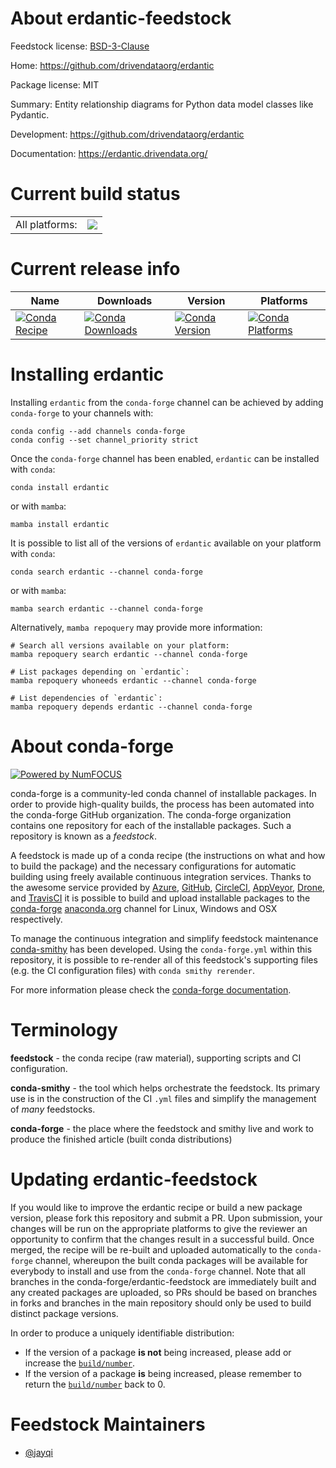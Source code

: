 About erdantic-feedstock
========================

Feedstock license: [BSD-3-Clause](https://github.com/conda-forge/erdantic-feedstock/blob/main/LICENSE.txt)

Home: https://github.com/drivendataorg/erdantic

Package license: MIT

Summary: Entity relationship diagrams for Python data model classes like Pydantic.

Development: https://github.com/drivendataorg/erdantic

Documentation: https://erdantic.drivendata.org/

Current build status
====================


<table><tr><td>All platforms:</td>
    <td>
      <a href="https://dev.azure.com/conda-forge/feedstock-builds/_build/latest?definitionId=11883&branchName=main">
        <img src="https://dev.azure.com/conda-forge/feedstock-builds/_apis/build/status/erdantic-feedstock?branchName=main">
      </a>
    </td>
  </tr>
</table>

Current release info
====================

| Name | Downloads | Version | Platforms |
| --- | --- | --- | --- |
| [![Conda Recipe](https://img.shields.io/badge/recipe-erdantic-green.svg)](https://anaconda.org/conda-forge/erdantic) | [![Conda Downloads](https://img.shields.io/conda/dn/conda-forge/erdantic.svg)](https://anaconda.org/conda-forge/erdantic) | [![Conda Version](https://img.shields.io/conda/vn/conda-forge/erdantic.svg)](https://anaconda.org/conda-forge/erdantic) | [![Conda Platforms](https://img.shields.io/conda/pn/conda-forge/erdantic.svg)](https://anaconda.org/conda-forge/erdantic) |

Installing erdantic
===================

Installing `erdantic` from the `conda-forge` channel can be achieved by adding `conda-forge` to your channels with:

```
conda config --add channels conda-forge
conda config --set channel_priority strict
```

Once the `conda-forge` channel has been enabled, `erdantic` can be installed with `conda`:

```
conda install erdantic
```

or with `mamba`:

```
mamba install erdantic
```

It is possible to list all of the versions of `erdantic` available on your platform with `conda`:

```
conda search erdantic --channel conda-forge
```

or with `mamba`:

```
mamba search erdantic --channel conda-forge
```

Alternatively, `mamba repoquery` may provide more information:

```
# Search all versions available on your platform:
mamba repoquery search erdantic --channel conda-forge

# List packages depending on `erdantic`:
mamba repoquery whoneeds erdantic --channel conda-forge

# List dependencies of `erdantic`:
mamba repoquery depends erdantic --channel conda-forge
```


About conda-forge
=================

[![Powered by
NumFOCUS](https://img.shields.io/badge/powered%20by-NumFOCUS-orange.svg?style=flat&colorA=E1523D&colorB=007D8A)](https://numfocus.org)

conda-forge is a community-led conda channel of installable packages.
In order to provide high-quality builds, the process has been automated into the
conda-forge GitHub organization. The conda-forge organization contains one repository
for each of the installable packages. Such a repository is known as a *feedstock*.

A feedstock is made up of a conda recipe (the instructions on what and how to build
the package) and the necessary configurations for automatic building using freely
available continuous integration services. Thanks to the awesome service provided by
[Azure](https://azure.microsoft.com/en-us/services/devops/), [GitHub](https://github.com/),
[CircleCI](https://circleci.com/), [AppVeyor](https://www.appveyor.com/),
[Drone](https://cloud.drone.io/welcome), and [TravisCI](https://travis-ci.com/)
it is possible to build and upload installable packages to the
[conda-forge](https://anaconda.org/conda-forge) [anaconda.org](https://anaconda.org/)
channel for Linux, Windows and OSX respectively.

To manage the continuous integration and simplify feedstock maintenance
[conda-smithy](https://github.com/conda-forge/conda-smithy) has been developed.
Using the ``conda-forge.yml`` within this repository, it is possible to re-render all of
this feedstock's supporting files (e.g. the CI configuration files) with ``conda smithy rerender``.

For more information please check the [conda-forge documentation](https://conda-forge.org/docs/).

Terminology
===========

**feedstock** - the conda recipe (raw material), supporting scripts and CI configuration.

**conda-smithy** - the tool which helps orchestrate the feedstock.
                   Its primary use is in the construction of the CI ``.yml`` files
                   and simplify the management of *many* feedstocks.

**conda-forge** - the place where the feedstock and smithy live and work to
                  produce the finished article (built conda distributions)


Updating erdantic-feedstock
===========================

If you would like to improve the erdantic recipe or build a new
package version, please fork this repository and submit a PR. Upon submission,
your changes will be run on the appropriate platforms to give the reviewer an
opportunity to confirm that the changes result in a successful build. Once
merged, the recipe will be re-built and uploaded automatically to the
`conda-forge` channel, whereupon the built conda packages will be available for
everybody to install and use from the `conda-forge` channel.
Note that all branches in the conda-forge/erdantic-feedstock are
immediately built and any created packages are uploaded, so PRs should be based
on branches in forks and branches in the main repository should only be used to
build distinct package versions.

In order to produce a uniquely identifiable distribution:
 * If the version of a package **is not** being increased, please add or increase
   the [``build/number``](https://docs.conda.io/projects/conda-build/en/latest/resources/define-metadata.html#build-number-and-string).
 * If the version of a package **is** being increased, please remember to return
   the [``build/number``](https://docs.conda.io/projects/conda-build/en/latest/resources/define-metadata.html#build-number-and-string)
   back to 0.

Feedstock Maintainers
=====================

* [@jayqi](https://github.com/jayqi/)

